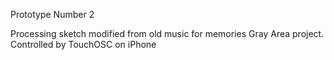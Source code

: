 Prototype Number 2

Processing sketch modified from old music for memories Gray Area project. Controlled by TouchOSC on iPhone
